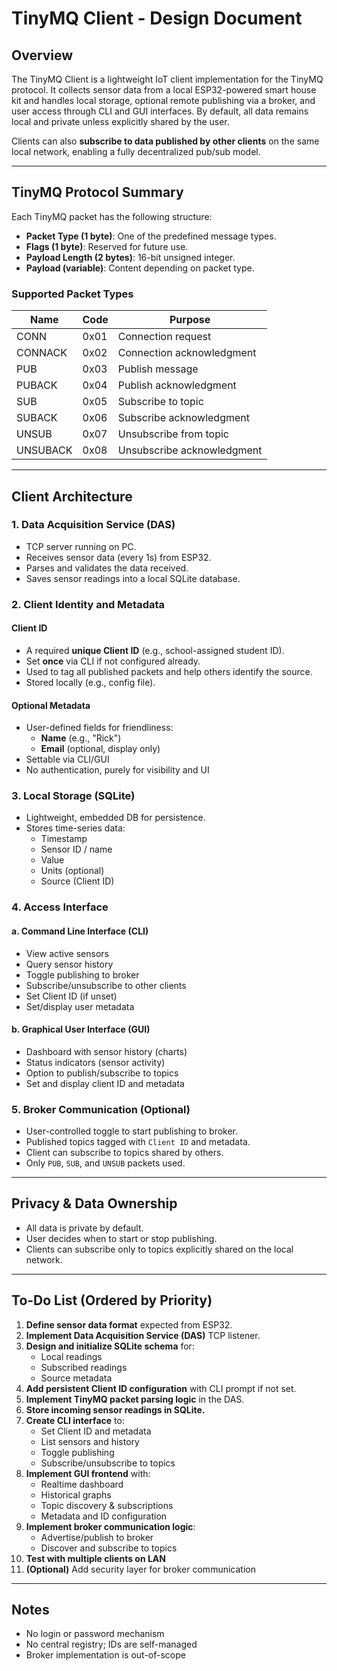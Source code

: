 # TinyMQ Client - Design Document

## Overview

The TinyMQ Client is a lightweight IoT client implementation for the TinyMQ protocol. It collects sensor data from a local ESP32-powered smart house kit and handles local storage, optional remote publishing via a broker, and user access through CLI and GUI interfaces. By default, all data remains local and private unless explicitly shared by the user.

Clients can also **subscribe to data published by other clients** on the same local network, enabling a fully decentralized pub/sub model.

---

## TinyMQ Protocol Summary

Each TinyMQ packet has the following structure:

- **Packet Type (1 byte)**: One of the predefined message types.
- **Flags (1 byte)**: Reserved for future use.
- **Payload Length (2 bytes)**: 16-bit unsigned integer.
- **Payload (variable)**: Content depending on packet type.

### Supported Packet Types

| Name       | Code  | Purpose                          |
|------------|-------|----------------------------------|
| CONN       | 0x01  | Connection request               |
| CONNACK    | 0x02  | Connection acknowledgment        |
| PUB        | 0x03  | Publish message                  |
| PUBACK     | 0x04  | Publish acknowledgment           |
| SUB        | 0x05  | Subscribe to topic               |
| SUBACK     | 0x06  | Subscribe acknowledgment         |
| UNSUB      | 0x07  | Unsubscribe from topic           |
| UNSUBACK   | 0x08  | Unsubscribe acknowledgment       |

---

## Client Architecture

### 1. **Data Acquisition Service (DAS)**
- TCP server running on PC.
- Receives sensor data (every 1s) from ESP32.
- Parses and validates the data received.
- Saves sensor readings into a local SQLite database.

### 2. **Client Identity and Metadata**

#### Client ID
- A required **unique Client ID** (e.g., school-assigned student ID).
- Set **once** via CLI if not configured already.
- Used to tag all published packets and help others identify the source.
- Stored locally (e.g., config file).

#### Optional Metadata
- User-defined fields for friendliness:
  - **Name** (e.g., "Rick")
  - **Email** (optional, display only)
- Settable via CLI/GUI
- No authentication, purely for visibility and UI

### 3. **Local Storage (SQLite)**
- Lightweight, embedded DB for persistence.
- Stores time-series data:
  - Timestamp
  - Sensor ID / name
  - Value
  - Units (optional)
  - Source (Client ID)

### 4. **Access Interface**

#### a. Command Line Interface (CLI)
- View active sensors
- Query sensor history
- Toggle publishing to broker
- Subscribe/unsubscribe to other clients
- Set Client ID (if unset)
- Set/display user metadata

#### b. Graphical User Interface (GUI)
- Dashboard with sensor history (charts)
- Status indicators (sensor activity)
- Option to publish/subscribe to topics
- Set and display client ID and metadata

### 5. **Broker Communication (Optional)**
- User-controlled toggle to start publishing to broker.
- Published topics tagged with `Client ID` and metadata.
- Client can subscribe to topics shared by others.
- Only `PUB`, `SUB`, and `UNSUB` packets used.

---

## Privacy & Data Ownership

- All data is private by default.
- User decides when to start or stop publishing.
- Clients can subscribe only to topics explicitly shared on the local network.

---

## To-Do List (Ordered by Priority)

1. **Define sensor data format** expected from ESP32.
2. **Implement Data Acquisition Service (DAS)** TCP listener.
3. **Design and initialize SQLite schema** for:
   - Local readings
   - Subscribed readings
   - Source metadata
4. **Add persistent Client ID configuration** with CLI prompt if not set.
5. **Implement TinyMQ packet parsing logic** in the DAS.
6. **Store incoming sensor readings in SQLite.**
7. **Create CLI interface** to:
   - Set Client ID and metadata
   - List sensors and history
   - Toggle publishing
   - Subscribe/unsubscribe to topics
8. **Implement GUI frontend** with:
   - Realtime dashboard
   - Historical graphs
   - Topic discovery & subscriptions
   - Metadata and ID configuration
9. **Implement broker communication logic**:
   - Advertise/publish to broker
   - Discover and subscribe to topics
10. **Test with multiple clients on LAN**
11. **(Optional)** Add security layer for broker communication

---

## Notes

- No login or password mechanism
- No central registry; IDs are self-managed
- Broker implementation is out-of-scope